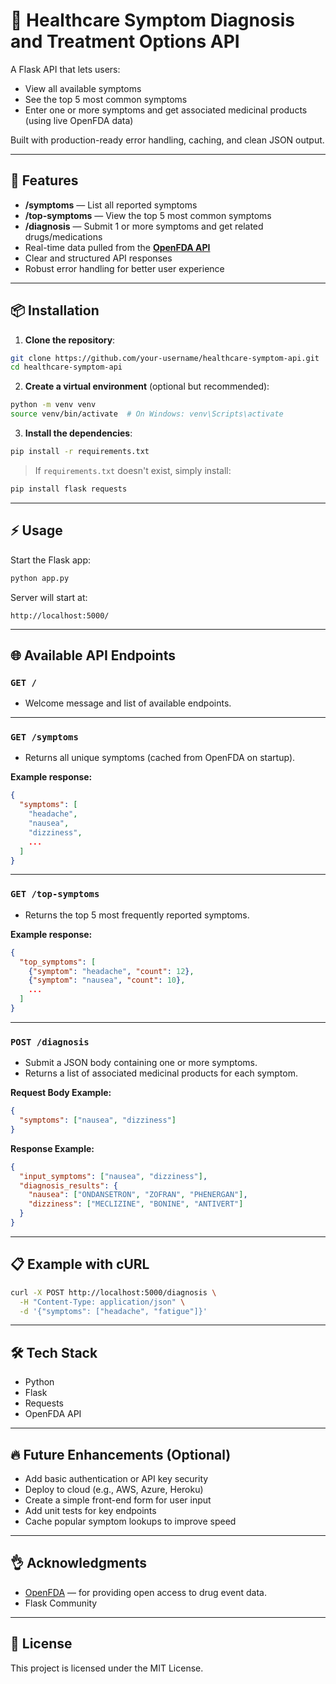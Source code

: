 # 🏥 Healthcare Symptom Diagnosis and Treatment Options API

A Flask API that lets users:

- View all available symptoms
- See the top 5 most common symptoms
- Enter one or more symptoms and get associated medicinal products (using live OpenFDA data)

Built with production-ready error handling, caching, and clean JSON output.

---

## 🚀 Features

- **/symptoms** — List all reported symptoms
- **/top-symptoms** — View the top 5 most common symptoms
- **/diagnosis** — Submit 1 or more symptoms and get related drugs/medications
- Real-time data pulled from the **[OpenFDA API](https://open.fda.gov/apis/)**
- Clear and structured API responses
- Robust error handling for better user experience

---

## 📦 Installation

1. **Clone the repository**:

```bash
git clone https://github.com/your-username/healthcare-symptom-api.git
cd healthcare-symptom-api
```

2. **Create a virtual environment** (optional but recommended):

```bash
python -m venv venv
source venv/bin/activate  # On Windows: venv\Scripts\activate
```

3. **Install the dependencies**:

```bash
pip install -r requirements.txt
```

> If `requirements.txt` doesn't exist, simply install:

```bash
pip install flask requests
```

---

## ⚡ Usage

Start the Flask app:

```bash
python app.py
```

Server will start at:

```
http://localhost:5000/
```

---

## 🌐 Available API Endpoints

### `GET /`
- Welcome message and list of available endpoints.

---

### `GET /symptoms`
- Returns all unique symptoms (cached from OpenFDA on startup).

**Example response:**
```json
{
  "symptoms": [
    "headache",
    "nausea",
    "dizziness",
    ...
  ]
}
```

---

### `GET /top-symptoms`
- Returns the top 5 most frequently reported symptoms.

**Example response:**
```json
{
  "top_symptoms": [
    {"symptom": "headache", "count": 12},
    {"symptom": "nausea", "count": 10},
    ...
  ]
}
```

---

### `POST /diagnosis`
- Submit a JSON body containing one or more symptoms.
- Returns a list of associated medicinal products for each symptom.

**Request Body Example:**
```json
{
  "symptoms": ["nausea", "dizziness"]
}
```

**Response Example:**
```json
{
  "input_symptoms": ["nausea", "dizziness"],
  "diagnosis_results": {
    "nausea": ["ONDANSETRON", "ZOFRAN", "PHENERGAN"],
    "dizziness": ["MECLIZINE", "BONINE", "ANTIVERT"]
  }
}
```

---

## 📋 Example with cURL

```bash
curl -X POST http://localhost:5000/diagnosis \
  -H "Content-Type: application/json" \
  -d '{"symptoms": ["headache", "fatigue"]}'
```

---

## 🛠 Tech Stack

- Python
- Flask
- Requests
- OpenFDA API

---

## 🔥 Future Enhancements (Optional)

- Add basic authentication or API key security
- Deploy to cloud (e.g., AWS, Azure, Heroku)
- Create a simple front-end form for user input
- Add unit tests for key endpoints
- Cache popular symptom lookups to improve speed

---

## 👌 Acknowledgments

- [OpenFDA](https://open.fda.gov/apis/) — for providing open access to drug event data.
- Flask Community

---

## 📄 License

This project is licensed under the MIT License.

